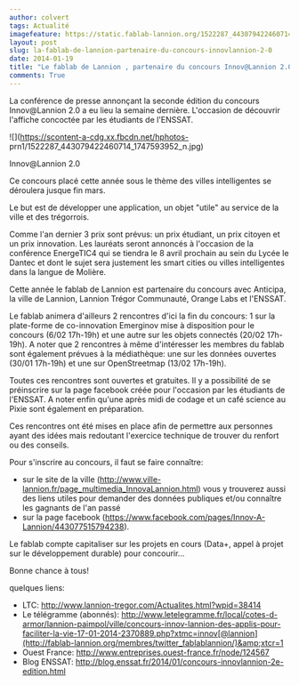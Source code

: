 ```yaml
---
author: colvert
tags: Actualité
imagefeature: https://static.fablab-lannion.org/1522287_443079422460714_1747593952_n.jpg
layout: post
slug: la-fablab-de-lannion-partenaire-du-concours-innovlannion-2-0
date: 2014-01-19
title: "Le fablab de Lannion , partenaire du concours Innov@Lannion 2.0"
comments: True
---
```

La conférence de presse annonçant la seconde édition du concours Innov@Lannion
2.0 a eu lieu la semaine dernière. L'occasion de découvrir l'affiche concoctée
par les étudiants de l'ENSSAT.

![](https://scontent-a-cdg.xx.fbcdn.net/hphotos-
prn1/1522287_443079422460714_1747593952_n.jpg)

Innov@Lannion 2.0

Ce concours placé cette année sous le thème des villes intelligentes se
déroulera jusque fin mars.

Le but est de développer une application, un objet "utile" au service de la
ville et des trégorrois.

Comme l'an dernier 3 prix sont prévus: un prix étudiant, un prix citoyen et un
prix innovation. Les lauréats seront annoncés à l'occasion de la conférence
EnergeTIC4 qui se tiendra le 8 avril prochain au sein du Lycée le Dantec et
dont le sujet sera justement les smart cities ou villes intelligentes dans la
langue de Molière.

Cette année le fablab de Lannion est partenaire du concours avec Anticipa, la
ville de Lannion, Lannion Trégor Communauté, Orange Labs et l'ENSSAT.

Le fablab animera d'ailleurs 2 rencontres d'ici la fin du concours: 1 sur la
plate-forme de co-innovation Emerginov mise à disposition pour le concours
(6/02 17h-19h) et une autre sur les objets connectés (20/02 17h-19h). A noter
que 2 rencontres à même d'intéresser les membres du fablab sont également
prévues à la médiathèque: une sur les données ouvertes (30/01 17h-19h) et une
sur OpenStreetmap (13/02 17h-19h).

Toutes ces rencontres sont ouvertes et gratuites. Il y a possibilité de se
préinscrire sur la page facebook créée pour l'occasion par les étudiants de
l'ENSSAT. A noter enfin qu'une après midi de codage et un café science au
Pixie sont également en préparation.

Ces rencontres ont été mises en place afin de permettre aux personnes ayant
des idées mais redoutant l'exercice technique de trouver du renfort ou des
conseils.

Pour s'inscrire au concours, il faut se faire connaître:

  * sur le site de la ville (http://www.ville-lannion.fr/page_multimedia_InnovaLannion.html) vous y trouverez aussi des liens utiles pour demander des données publiques et/ou connaître les gagnants de l'an passé
  * sur la page facebook (https://www.facebook.com/pages/Innov-A-Lannion/443077515794238).

Le fablab compte capitaliser sur les projets en cours (Data+, appel à projet
sur le développement durable) pour concourir…

Bonne chance à tous!

quelques liens:

  * LTC: http://www.lannion-tregor.com/Actualites.html?wpid=38414
  * Le télégramme (abonnés): http://www.letelegramme.fr/local/cotes-d-armor/lannion-paimpol/ville/concours-innov-lannion-des-applis-pour-faciliter-la-vie-17-01-2014-2370889.php?xtmc=innov[@lannion](http://fablab-lannion.org/membres/twitter_fablablannion/)&amp;xtcr=1
  * Ouest France: http://www.entreprises.ouest-france.fr/node/124567
  * Blog ENSSAT: http://blog.enssat.fr/2014/01/concours-innovlannion-2e-edition.html


